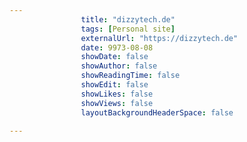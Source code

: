---
                title: "dizzytech.de"
                tags: [Personal site]
                externalUrl: "https://dizzytech.de"
                date: 9973-08-08
                showDate: false
                showAuthor: false
                showReadingTime: false
                showEdit: false
                showLikes: false
                showViews: false
                layoutBackgroundHeaderSpace: false
                ---
